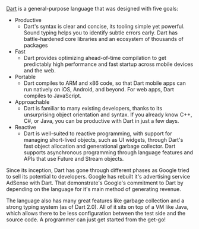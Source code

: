[Dart][1] is a general-purpose language that was designed with five goals:

- Productive
  - Dart's syntax is clear and concise, its tooling simple yet powerful.
  Sound typing helps you to identify subtle errors early. Dart has
  battle-hardened core libraries and an ecosystem of thousands of packages
- Fast
  - Dart provides optimizing ahead-of-time compilation to get predictably
  high performance and fast startup across mobile devices and the web.
- Portable
  - Dart compiles to ARM and x86 code, so that Dart mobile apps can run natively
  on iOS, Android, and beyond. For web apps, Dart compiles to JavaScript.
- Approachable
  - Dart is familiar to many existing developers, thanks to its unsurprising
  object orientation and syntax. If you already know C++, C#, or Java, you can
  be productive with Dart in just a few days.
- Reactive
  - Dart is well-suited to reactive programming, with support for managing
  short-lived objects, such as UI widgets, through Dart's fast object allocation
  and generational garbage collector. Dart supports asynchronous programming
  through language features and APIs that use Future and Stream objects.

Since its inception, Dart has gone through different phases as Google tried to
sell its potential to developers. Google has rebuilt it's advertising service
AdSense with Dart. That demonstrate's Google's commitment to Dart by depending
on the language for it's main method of generating revenue.

The language also has many great features like garbage collection and a strong
typing system (as of Dart 2.0). All of it sits on top of a VM like Java, which
allows there to be less configuration between the test side and the source code.
A programmer can just get started from the get-go!

[1]: https://en.wikipedia.org/wiki/Dart_(programming_language)
